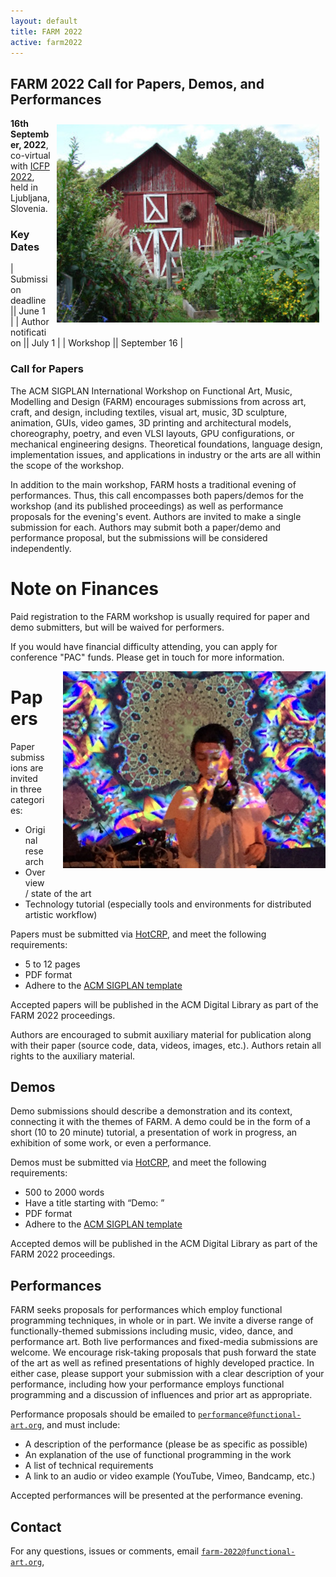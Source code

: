 ```yaml
---
layout: default
title: FARM 2022
active: farm2022
---
```


## FARM 2022 Call for Papers, Demos, and Performances

<img src="/files/farm-lambda-small.jpg" style="float: right; margin: 10px; width:30em" />

**16th September, 2022**, co-virtual with
[ICFP 2022](https://icfp21.sigplan.org/), held in Ljubljana, Slovenia.

### Key Dates

| Submission deadline        || June 1 |
| Author notification              || July 1   |
| Workshop                         || September 16 |

### Call for Papers

The ACM SIGPLAN International Workshop on Functional Art, Music,
Modelling and Design (FARM) encourages submissions from across art,
craft, and design, including textiles, visual art, music, 3D
sculpture, animation, GUIs, video games, 3D printing and architectural
models, choreography, poetry, and even VLSI layouts, GPU
configurations, or mechanical engineering designs. Theoretical
foundations, language design, implementation issues, and applications
in industry or the arts are all within the scope of the workshop.

In addition to the main workshop, FARM hosts a traditional evening of
performances. Thus, this call encompasses both papers/demos for the
workshop (and its published proceedings) as well as performance
proposals for the evening's event. Authors are invited to make a
single submission for each. Authors may submit both a paper/demo and
performance proposal, but the submissions will be considered
independently.

# Note on Finances

Paid registration to the FARM workshop is usually required for paper
and demo submitters, but will be waived for performers.

If you would have financial difficulty attending, you can apply for
conference "PAC" funds. Please get in touch for more information.

<span style="float: right; padding: 0 0 1em 2em"><img style="width: 30em" src="yulippe.jpg" /><br />

# Papers

Paper submissions are invited in three categories:

- Original research
- Overview / state of the art
- Technology tutorial (especially tools and environments for distributed artistic workflow)

Papers must be submitted via [HotCRP](https://farm22.hotcrp.com/), and
meet the following requirements:

- 5 to 12 pages
- PDF format
- Adhere to the [ACM SIGPLAN template](https://www.sigplan.org/Resources/ProceedingsFormat/)

Accepted papers will be published in the ACM Digital Library as part
of the FARM 2022 proceedings.

Authors are encouraged to submit auxiliary material for publication
along with their paper (source code, data, videos, images,
etc.). Authors retain all rights to the auxiliary material.

## Demos

Demo submissions should describe a demonstration and its context,
connecting it with the themes of FARM. A demo could be in the form of
a short (10 to 20 minute) tutorial, a presentation of work in
progress, an exhibition of some work, or even a performance.

Demos must be submitted via [HotCRP](https://farm22.hotcrp.com/), and
meet the following requirements:

- 500 to 2000 words
- Have a title starting with “Demo: ”
- PDF format
- Adhere to the [ACM SIGPLAN template](https://www.sigplan.org/Resources/ProceedingsFormat/)

Accepted demos will be published in the ACM Digital Library as part of
the FARM 2022 proceedings.

## Performances

FARM seeks proposals for performances which employ functional
programming techniques, in whole or in part. We invite a diverse range
of functionally-themed submissions including music, video, dance, and
performance art. Both live performances and fixed-media submissions
are welcome. We encourage risk-taking proposals that push forward the
state of the art as well as refined presentations of highly developed
practice. In either case, please support your submission with a clear
description of your performance, including how your performance
employs functional programming and a discussion of influences and
prior art as appropriate.

Performance proposals should be emailed to
[`performance@functional-art.org`](performance@functional-art.org),
and must include:

- A description of the performance (please be as specific as possible)
- An explanation of the use of functional programming in the work
- A list of technical requirements
- A link to an audio or video example (YouTube, Vimeo, Bandcamp, etc.)

Accepted performances will be presented at the performance evening.

## Contact

For any questions, issues or comments, email [`farm-2022@functional-art.org`](farm-2022@functional-art.org),
